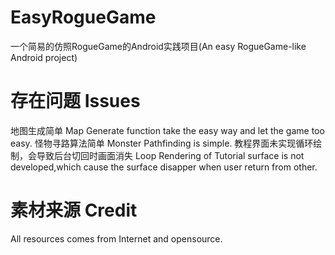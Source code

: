 # EasyRogueGame
一个简易的仿照RogueGame的Android实践项目(An easy RogueGame-like Android project)

# 存在问题 Issues
地图生成简单 Map Generate function take the easy way and let the game too easy.
怪物寻路算法简单 Monster Pathfinding is simple.
教程界面未实现循环绘制，会导致后台切回时画面消失 Loop Rendering of Tutorial surface is not developed,which cause the surface disapper when user return from other.

# 素材来源 Credit
All resources comes from Internet and opensource.
